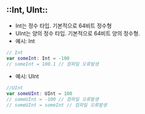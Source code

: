 ## ::Int, UInt::

- Int는 정수 타입. 기본적으로 64비트 정수형
- UInt는 양의 정수 타입. 기본적으로 64비트 양의 정수형.
- 예시: Int

```swift
// Int
var someInt: Int = -100
// someInt = 100.1 // 컴파일 오류발생
```

- 예시: UInt

```swift
//UInt
var someUInt: UInt = 100
// someUInt = -100 // 컴파일 오류발생
// someUInt = someInt // 컴파일 오류발생
```